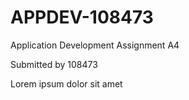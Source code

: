 # APPDEV-108473
Application Development Assignment A4

Submitted by 108473

Lorem ipsum dolor sit amet

